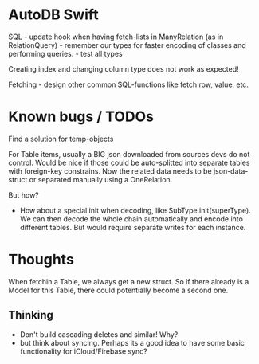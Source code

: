 # AutoDB Swift

SQL
	- update hook when having fetch-lists in ManyRelation (as in RelationQuery)
	- remember our types for faster encoding of classes and performing queries. 
	- test all types

Creating index and changing column type does not work as expected!

Fetching
	- design other common SQL-functions like fetch row, value, etc.

# Known bugs / TODOs

Find a solution for temp-objects

For Table items, usually a BIG json downloaded from sources devs do not control. Would be nice if those could be auto-splitted into separate tables with foreign-key constrains. Now the related data needs to be json-data-struct or separated manually using a OneRelation.

But how? 
- How about a special init when decoding, like SubType.init(superType). We can then decode the whole chain automatically and encode into different tables. But would require separate writes for each instance.

# Thoughts

When fetchin a Table, we always get a new struct. So if there already is a Model for this Table, there could potentially become a second one.

## Thinking

* Don't build cascading deletes and similar! Why?
* but think about syncing. Perhaps its a good idea to have some basic functionality for iCloud/Firebase sync?
